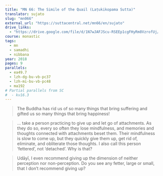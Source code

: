 ```yaml
---
title: "MN 66: The Simile of the Quail (Laṭukikopama Sutta)"
translator: sujato
slug: "mn066"
external_url: "https://suttacentral.net/mn66/en/sujato"
drive_links:
  - "https://drive.google.com/file/d/1N7wJAFJScu-RSEEp1cgFHyRm8VzrofUj/view?usp=drivesdk"
course: monastic
tags:
  - mn
  - samadhi
  - nibbana
year: 2018
pages: 9
parallels:
  - ea49.7
  - lzh-dg-bu-vb-pc37
  - lzh-mi-bu-vb-pc48
  - ma192
# Partial parallels from SC
#  - kv16.3
---
```


> The Buddha has rid us of so many things that bring suffering and gifted us so many things that bring happiness!

> … take a person practicing to give up and let go of attachments. As they do so, every so often they lose mindfulness, and memories and thoughts connected with attachments beset them. Their mindfulness is slow to come up, but they quickly give them up, get rid of, eliminate, and obliterate those thoughts. I also call this person ‘fettered’, not ‘detached’. Why is that?

> Udāyī, I even recommend giving up the dimension of neither perception nor non-perception. Do you see any fetter, large or small, that I don’t recommend giving up?
